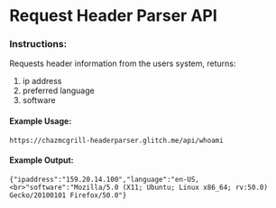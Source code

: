 # Request Header Parser API

### Instructions:
Requests header information from the users system, returns:
1. ip address
2. preferred language
3. software

#### Example Usage:
`https://chazmcgrill-headerparser.glitch.me/api/whoami`

#### Example Output:
`{"ipaddress":"159.20.14.100","language":"en-US,<br>"software":"Mozilla/5.0 (X11; Ubuntu; Linux x86_64; rv:50.0) Gecko/20100101 Firefox/50.0"}`

